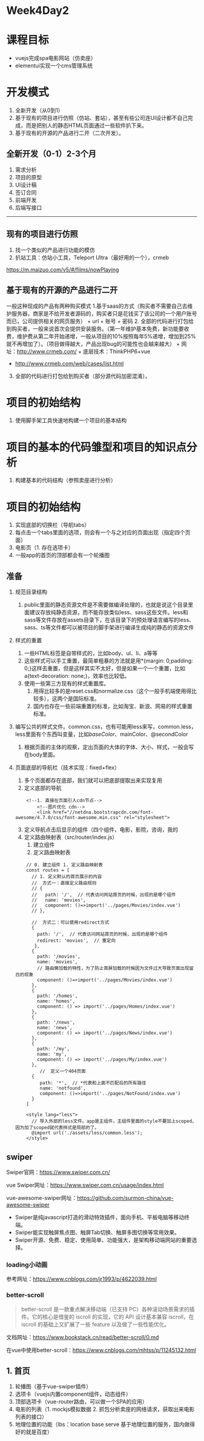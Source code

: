 

# Week4Day2

# 课程目标
+ vuejs完成spa电影网站（仿卖座）
+ elementui实现一个cms管理系统

# 开发模式
1. 全新开发（从0到1）
2. 基于现有的项目进行仿照（仿站、套站），甚至有些公司连UI设计都不自己完成，而是把别人的静态HTML页面通过一些软件扒下来。
3. 基于现有的开源的产品进行二开（二次开发）。

## 全新开发（0-1）2-3个月
1. 需求分析
2. 项目的原型
3. UI设计稿
4. 签订合同
5. 前端开发
6. 后端写接口
---
## 现有的项目进行仿照
1. 找一个类似的产品进行功能的模仿
2. 扒站工具：仿站小工具，Teleport Ultra（最好用的一个），crmeb

https://m.maizuo.com/v5/#/films/nowPlaying

## 基于现有的开源的产品进行二开
一般这种现成的产品有两种购买模式
1.基于saas的方式（购买者不需要自己去维护服务器，商家是不给开发者源码的，购买者只是花钱买了该公司的一个用户账号而已，公司提供相关的网页服务）
    + url
    + 账号
    + 密码
 2. 全部的代码进行打包给到购买者，一般来说首次会提供安装服务。（第一年维护基本免费，新功能要收费，维护费从第二年开始递增，一般从项目的10%按照每年5%递增，增加到25%就不再增加了）。（项目做得越大，产品出现bug的可能性也会越来越大）
    + 网址：http://www.crmeb.com/
    + 底层技术：ThinkPHP6+vue

+ http://www.crmeb.com/web/cases/list.html

3. 全部的代码进行打包给到购买者（部分源代码加密混淆）。

# 项目的初始结构
1. 使用脚手架工具快速地构建一个项目的基本结构

# 项目的基本的代码雏型和项目的知识点分析
1. 构建基本的代码结构（参照卖座进行分析）

# 项目的初始结构
1. 实现底部的切换栏（导航tabs）
2. 每点击一个tabs里面的选项，则会有一个与之对应的页面出现（指定四个页面）
3. 电影页（1. 存在选项卡）
4. 一般app的首页的顶部都会有一个轮播图

## 准备
1. 规范目录结构
    1. public里面的静态资源文件是不需要做编译处理的，也就是说这个目录里面建议存放纯静态资源，而不能存放类似less、sass这些文件。less和sass等文件存放在assets目录下，在该目录下的预处理语言编写的less、sass、ts等文件都可以被项目的脚手架进行编译生成纯的静态的资源文件
2. 样式的重置
    1. 一些HTML标签是自带样式的，比如body、ul、li、a等等
    2. 这些样式可以手工重置，最简单粗暴的方法就是用*{margin: 0;padding: 0;}这样去重置，但是这样其实不太好，但是如果一个一个重置，比如a{text-decoration: none;}，效率也比较低。
    3. 使用一些第三方现有的样式重置库。
        1. 用得比较多的是reset.css和normalize.css（这个一般手机端使用得比较多），这两个是国际标准。
        2. 国内也存在一些前端重置的标准，比如淘宝、新浪、网易的样式重置标准。
3. 编写公共的样式文件。common.css，也有可能用less来写，common.less，less里面有个东西叫变量，比如$baseColor、$mainColor、@secondColor
    1. 根据页面的主体的观察，定出页面的大体的字体、大小、样式，一般会写在body里面。
4. 页面底部的导航栏（技术实现：fixed+flex）
    1. 多个页面都存在底部，我们就可以把底部提取出来实现复用
    2. 定义底部的导航
    ```shell
        <!--1. 直接在页面引入cdn节点-->
            <!--图片优化 cdn-->
            <link href="//netdna.bootstrapcdn.com/font-awesome/4.7.0/css/font-awesome.min.css" rel="stylesheet">

    ```
    3. 定义导航点击后显示的组件（四个组件，电影，影院，咨询，我的
    4. 定义路由映射表（src/router/index.js）
        1. 建立组件
        2. 定义路由映射表
    ````shell
        // 0. 建立组件 1. 定义路由映射表
        const routes = [
          // 1. 定义默认的首页展示的内容
          //  方式一：直接定义路由规则
          // {
          //   path: '/',  // 代表访问网站首页的时候，出现的是哪个组件
          //   name: 'movies',
          //   component: ()=>import('../pages/Movies/index.vue')
          // },
                
          //  方式二：可以使用redirect方式
          {
            path: '/',  // 代表访问网站首页的时候，出现的是哪个组件
            redirect: 'movies',  // 重定向
           },
          {
            path: '/movies',
            name: 'movies',
            // 路由懒加载的特性，为了防止首屏加载的时候因为文件过大导致页面出现留白的现象
            component: ()=>import('../pages/Movies/index.vue')
          },
          {
            path: '/homes',
            name: 'homes',
            component: () => import('../pages/Homes/index.vue')
          },
          {
            path: '/news',
            name: 'news',
            component: () => import('../pages/News/index.vue')
          },
          {
            path: '/my',
            name: 'my',
            component: () => import('../pages/My/index.vue')
          },
             //  定义一个404页面
          {
             path: '*',  // *代表和上面不匹配后的所有路径
             name: 'notfound',
             component: ()=>import('../pages/NotFound/index.vue')
          }
        ]
    ````
    
    
    ```shell
        <style lang="less">
          // 导入外部的less文件。app是主组件，主组件里面的style不要加上scoped，因为加了scoped就代表样式是局部的了。
          @import url('./assets/less/common.less');
        </style>
    ```

## swiper
Swiper官网：https://www.swiper.com.cn/

vue Swiper网址：https://www.swiper.com.cn/usage/index.html

vue-awesome-swiper网址：https://github.com/surmon-china/vue-awesome-swiper

+ Swiper是纯javascript打造的滑动特效插件，面向手机、平板电脑等移动终端。
+ Swiper能实现触屏焦点图、触屏Tab切换、触屏多图切换等常用效果。
+ Swiper开源、免费、稳定、使用简单、功能强大，是架构移动端网站的重要选择。

### loading小动画
参考网址：https://www.cnblogs.com/jr1993/p/4622039.html

### better-scroll
> better-scroll 是一款重点解决移动端（已支持 PC）各种滚动场景需求的插件。它的核心是借鉴的 iscroll 的实现，它的 API 设计基本兼容 iscroll，在 iscroll 的基础上又扩展了一些 feature 以及做了一些性能优化。

文档网址：https://www.bookstack.cn/read/better-scroll/0.md

在vue中使用better-scroll：https://www.cnblogs.com/mhtss/p/11245132.html

## 1. 首页
1. 轮播图（基于vue-swiper插件）
2. 选项卡（vuejs内置component组件，动态组件）
3. 顶部选项卡（vue-router路由，可以做一个SPA的应用）
4. 电影的列表（1. mockjs模拟数据 2. 抓包分析卖座的网络请求，获取出来电影列表的接口）
5. 地理位置的功能（lbs：location base serve 基于地理位置的服务，国内做得好的就是百度）


